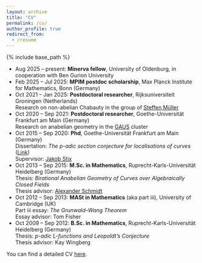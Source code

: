 ```yaml
---
layout: archive
title: "CV"
permalink: /cv/
author_profile: true
redirect_from:
  - /resume
---
```


{% include base_path %}
  * Aug 2025 – present: **Minerva fellow**, University of Oldenburg, in cooperation with Ben Gurion University
  * Feb 2025 – Jul 2025: **MPIM postdoc scholarship**, Max Planck Institute for Mathematics, Bonn (Germany)
  * Oct 2021 – Jan 2025: **Postdoctoral researcher**, Rijksuniversiteit Groningen (Netherlands)\
    Research on non-abelian Chabauty in the group of [Steffen Müller](https://www.rug.nl/staff/steffen.muller/)
  * Oct 2020 – Sep 2021: **Postdoctoral researcher**, Goethe-Universität Frankfurt am Main (Germany)\
    Research on anabelian geometry in the [GAUS](https://crc326gaus.de/) cluster
  * Oct 2015 – Sep 2020: **Phd**, Goethe-Universität Frankfurt am Main (Germany)\
    Dissertation: _The p-adic section conjecture for localisations of curves_ ([Link](https://publikationen.ub.uni-frankfurt.de/files/57431/thesis.pdf))\
    Supervisor: [Jakob Stix](https://www.uni-frankfurt.de/115666234/Prof__Dr__Jakob_Stix)
  * Oct 2013 – Sep 2015: **M.Sc. in Mathematics**, Ruprecht-Karls-Universität Heidelberg (Germany)\
    Thesis: _Birational Anabelian Geometry of Curves over Algebraically Closed Fields_\
    Thesis advisor: [Alexander Schmidt](https://www.mathi.uni-heidelberg.de/~schmidt/)
  * Oct 2012 – Sep 2013: **MASt in Mathematics** (aka part iii), University of Cambridge (UK)\
    Part iii essay: _The Grunwald–Wang Theorem_\
    Essay advisor: Tom Fisher
  * Oct 2009 – Sep 2012: **B.Sc. in Mathematics**, Ruprecht-Karls-Universität Heidelberg (Germany)\
    Thesis: _p-adic L-functions and Leopoldt’s Conjecture_\
    Thesis advisor: Kay Wingberg

You can find a detailed CV [here](/files/cv.pdf).
